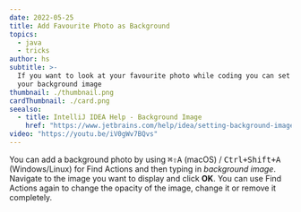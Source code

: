 ```yaml
---
date: 2022-05-25
title: Add Favourite Photo as Background
topics:
  - java
  - tricks
author: hs
subtitle: >-
  If you want to look at your favourite photo while coding you can set it as
  your background image
thumbnail: ./thumbnail.png
cardThumbnail: ./card.png
seealso:
  - title: IntelliJ IDEA Help - Background Image
    href: "https://www.jetbrains.com/help/idea/setting-background-image.html"
video: "https://youtu.be/iV0gWv7BQvs"
---
```


You can add a background photo by using <kbd>⌘⇧A</kbd> (macOS) / <kbd>Ctrl+Shift+A</kbd> (Windows/Linux) for Find Actions and then typing in _background image_. Navigate to the image you want to display and click **OK**. You can use Find Actions again to change the opacity of the image, change it or remove it completely.
